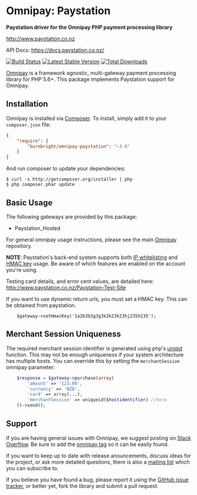 # Omnipay: Paystation

**Paystation driver for the Omnipay PHP payment processing library**

http://www.paystation.co.nz

API Docs: https://docs.paystation.co.nz/

[![Build Status](https://travis-ci.org/burnbright/omnipay-paystation.png?branch=master)](https://travis-ci.org/burnbright/omnipay-paystation)
[![Latest Stable Version](https://poser.pugx.org/burnbright/omnipay-paystation/version.png)](https://packagist.org/packages/burnbright/omnipay-paystation)
[![Total Downloads](https://poser.pugx.org/burnbright/omnipay-paystation/d/total.png)](https://packagist.org/packages/burnbright/omnipay-paystation)

[Omnipay](https://github.com/omnipay/omnipay) is a framework agnostic, multi-gateway payment
processing library for PHP 5.6+. This package implements Paystation support for Omnipay.

## Installation

Omnipay is installed via [Composer](http://getcomposer.org/). To install, simply add it
to your `composer.json` file:

```json
{
    "require": {
        "burnbright/omnipay-paystation": "~3.0"
    }
}
```

And run composer to update your dependencies:

    $ curl -s http://getcomposer.org/installer | php
    $ php composer.phar update

## Basic Usage

The following gateways are provided by this package:

* Paystation_Hosted

For general omnipay usage instructions, please see the main [Omnipay](https://github.com/omnipay/omnipay)
repository.

**NOTE**: Paystation's back-end system supports both [IP whitelisting](https://en.wikipedia.org/wiki/Whitelisting) and [HMAC key](https://en.wikipedia.org/wiki/HMAC) usage. Be aware of which features are enabled on the account you're using.

Testing card details, and error cent values, are detailed here: http://www.paystation.co.nz/Paystation-Test-Site

If you want to use dynamic return urls, you must set a HMAC key. This can be obtained from paystation.

```
	$gateway->setHmacKey('1a2b3b3g3g3k3k23k23hj235h235');
```

## Merchant Session Uniqueness

The required merchant session identifier is generated using php's
[uniqid](http://php.net/manual/en/function.uniqid.php) function.
This may not be enough uniqueness if your system architecture has
multiple hosts. You can override this by setting the `merchantSession`
omnipay parameter:

```php
	$response = $gateway->purchase(array(
		'amount' => '123.00',
		'currency' => 'NZD',
		'card' => array(...),
		'merchantSession' => uniqueid($hostidentifier) //here
	))->send();

```

## Support

If you are having general issues with Omnipay, we suggest posting on
[Stack Overflow](http://stackoverflow.com/). Be sure to add the
[omnipay tag](http://stackoverflow.com/questions/tagged/omnipay) so it can be easily found.

If you want to keep up to date with release anouncements, discuss ideas for the project,
or ask more detailed questions, there is also a [mailing list](https://groups.google.com/forum/#!forum/omnipay) which
you can subscribe to.

If you believe you have found a bug, please report it using the [GitHub issue tracker](https://github.com/burnbright/omnipay-paystation/issues), or better yet, fork the library and submit a pull request.
